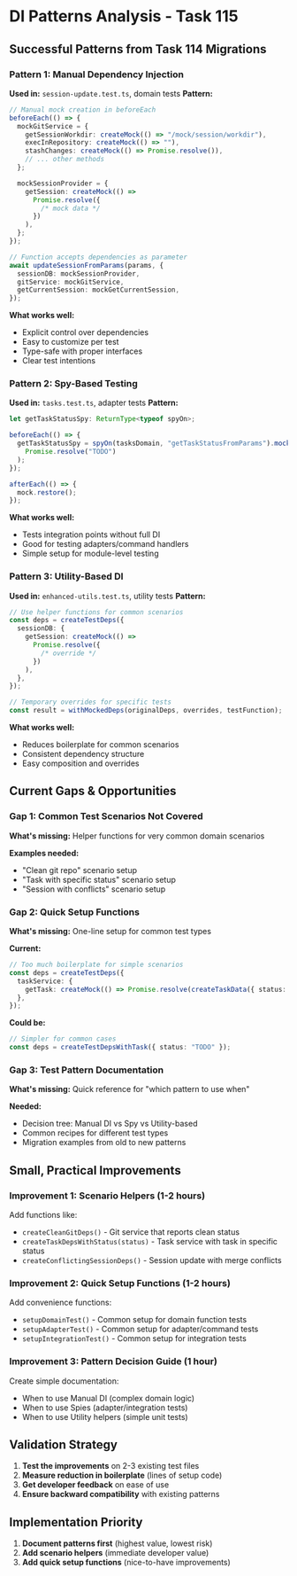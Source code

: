 # DI Patterns Analysis - Task 115

## Successful Patterns from Task 114 Migrations

### Pattern 1: Manual Dependency Injection

**Used in:** `session-update.test.ts`, domain tests
**Pattern:**

```typescript
// Manual mock creation in beforeEach
beforeEach(() => {
  mockGitService = {
    getSessionWorkdir: createMock(() => "/mock/session/workdir"),
    execInRepository: createMock(() => ""),
    stashChanges: createMock(() => Promise.resolve()),
    // ... other methods
  };

  mockSessionProvider = {
    getSession: createMock(() =>
      Promise.resolve({
        /* mock data */
      })
    ),
  };
});

// Function accepts dependencies as parameter
await updateSessionFromParams(params, {
  sessionDB: mockSessionProvider,
  gitService: mockGitService,
  getCurrentSession: mockGetCurrentSession,
});
```

**What works well:**

- Explicit control over dependencies
- Easy to customize per test
- Type-safe with proper interfaces
- Clear test intentions

### Pattern 2: Spy-Based Testing

**Used in:** `tasks.test.ts`, adapter tests
**Pattern:**

```typescript
let getTaskStatusSpy: ReturnType<typeof spyOn>;

beforeEach(() => {
  getTaskStatusSpy = spyOn(tasksDomain, "getTaskStatusFromParams").mockImplementation(() =>
    Promise.resolve("TODO")
  );
});

afterEach(() => {
  mock.restore();
});
```

**What works well:**

- Tests integration points without full DI
- Good for testing adapters/command handlers
- Simple setup for module-level testing

### Pattern 3: Utility-Based DI

**Used in:** `enhanced-utils.test.ts`, utility tests
**Pattern:**

```typescript
// Use helper functions for common scenarios
const deps = createTestDeps({
  sessionDB: {
    getSession: createMock(() =>
      Promise.resolve({
        /* override */
      })
    ),
  },
});

// Temporary overrides for specific tests
const result = withMockedDeps(originalDeps, overrides, testFunction);
```

**What works well:**

- Reduces boilerplate for common scenarios
- Consistent dependency structure
- Easy composition and overrides

## Current Gaps & Opportunities

### Gap 1: Common Test Scenarios Not Covered

**What's missing:** Helper functions for very common domain scenarios

**Examples needed:**

- "Clean git repo" scenario setup
- "Task with specific status" scenario setup
- "Session with conflicts" scenario setup

### Gap 2: Quick Setup Functions

**What's missing:** One-line setup for common test types

**Current:**

```typescript
// Too much boilerplate for simple scenarios
const deps = createTestDeps({
  taskService: {
    getTask: createMock(() => Promise.resolve(createTaskData({ status: "TODO" }))),
  },
});
```

**Could be:**

```typescript
// Simpler for common cases
const deps = createTestDepsWithTask({ status: "TODO" });
```

### Gap 3: Test Pattern Documentation

**What's missing:** Quick reference for "which pattern to use when"

**Needed:**

- Decision tree: Manual DI vs Spy vs Utility-based
- Common recipes for different test types
- Migration examples from old to new patterns

## Small, Practical Improvements

### Improvement 1: Scenario Helpers (1-2 hours)

Add functions like:

- `createCleanGitDeps()` - Git service that reports clean status
- `createTaskDepsWithStatus(status)` - Task service with task in specific status
- `createConflictingSessionDeps()` - Session update with merge conflicts

### Improvement 2: Quick Setup Functions (1-2 hours)

Add convenience functions:

- `setupDomainTest()` - Common setup for domain function tests
- `setupAdapterTest()` - Common setup for adapter/command tests
- `setupIntegrationTest()` - Common setup for integration tests

### Improvement 3: Pattern Decision Guide (1 hour)

Create simple documentation:

- When to use Manual DI (complex domain logic)
- When to use Spies (adapter/integration tests)
- When to use Utility helpers (simple unit tests)

## Validation Strategy

1. **Test the improvements** on 2-3 existing test files
2. **Measure reduction in boilerplate** (lines of setup code)
3. **Get developer feedback** on ease of use
4. **Ensure backward compatibility** with existing patterns

## Implementation Priority

1. **Document patterns first** (highest value, lowest risk)
2. **Add scenario helpers** (immediate developer value)
3. **Add quick setup functions** (nice-to-have improvements)
